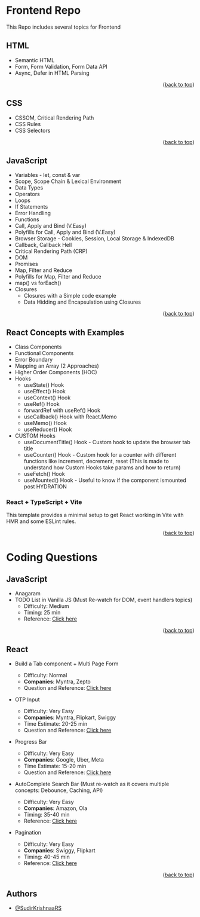 <a id="readme-top"></a>

# Frontend Repo

This Repo includes several topics for Frontend

## HTML

- Semantic HTML
- Form, Form Validation, Form Data API
- Async, Defer in HTML Parsing

<p align="right">(<a href="#readme-top">back to top</a>)</p>

## CSS

- CSSOM, Critical Rendering Path
- CSS Rules
- CSS Selectors

<p align="right">(<a href="#readme-top">back to top</a>)</p>

## JavaScript

- Variables - let, const & var
- Scope, Scope Chain & Lexical Environment
- Data Types
- Operators
- Loops
- If Statements
- Error Handling
- Functions
- Call, Apply and Bind (V.Easy)
- Polyfills for Call, Apply and Bind (V.Easy)
- Browser Storage - Cookies, Session, Local Storage & IndexedDB
- Callback, Callback Hell
- Critical Rendering Path (CRP)
- DOM
- Promises
- Map, Filter and Reduce
- Polyfills for Map, Filter and Reduce
- map() vs forEach()
- Closures
  - Closures with a Simple code example
  - Data Hidding and Encapsulation using Closures

<p align="right">(<a href="#readme-top">back to top</a>)</p>

## React Concepts with Examples

- Class Components
- Functional Components
- Error Boundary
- Mapping an Array (2 Approaches)
- Higher Order Components (HOC)
- Hooks
  - useState() Hook
  - useEffect() Hook
  - useContext() Hook
  - useRef() Hook
  - forwardRef with useRef() Hook
  - useCallback() Hook with React.Memo
  - useMemo() Hook
  - useReducer() Hook
- CUSTOM Hooks
  - useDocumentTitle() Hook - Custom hook to update the browser tab title
  - useCounter() Hook - Custom hook for a counter with different functions like increment, decrement, reset (This is made to understand how Custom Hooks take params and how to return)
  - useFetch() Hook
  - useMounted() Hook - Useful to know if the component ismounted post HYDRATION

### React + TypeScript + Vite

This template provides a minimal setup to get React working in Vite with HMR and some ESLint rules.

<p align="right">(<a href="#readme-top">back to top</a>)</p>

# Coding Questions

## JavaScript

- Anagaram
- TODO List in Vanilla JS (Must Re-watch for DOM, event handlers topics)
  - Difficulty: Medium
  - Timing: 25 min
  - Reference: [Click here](https://rpy.club/course/eqaGR0ZwIs?module-id=65ce186f5e4faf0b8f65d88e&lesson-id=65de17666c6285712b25f448)

<p align="right">(<a href="#readme-top">back to top</a>)</p>

## React

- Build a Tab component + Multi Page Form
  - Difficulty: Normal
  - **Companies**: Myntra, Zepto
  - Question and Reference: [Click here](https://youtu.be/UTky8eipUhA?si=I2oB210p4CUCQYoS)
 
- OTP Input
  - Difficulty: Very Easy
  - **Companies**: Myntra, Flipkart, Swiggy
  - Time Estimate: 20-25 min
  - Question and Reference: [Click here](https://youtu.be/usVdJONI99k?si=9UlgXNn_9BB6f5Ot)

- Progress Bar
  - Difficulty: Very Easy
  - **Companies**: Google, Uber, Meta
  - Time Estimate: 15-20 min
  - Question and Reference: [Click here](https://youtu.be/MrJ8gjQBwr4?si=vUGRMS2IFonGYYxw)
 
- AutoComplete Search Bar (Must re-watch as it covers multiple concepts: Debounce, Caching, API)
  - Difficulty: Very Easy
  - **Companies**: Amazon, Ola
  - Timing: 35-40 min
  - Reference: [Click here](https://youtu.be/fL0gfeDHKP0?si=PNXPEIDiDYbU5jZ8)
 
- Pagination
  - Difficulty: Very Easy
  - **Companies**: Swiggy, Flipkart
  - Timing: 40-45 min
  - Reference: [Click here](https://youtu.be/J-QIayOSDN8?si=tirhQtI6pl0sfgwN)
    

<p align="right">(<a href="#readme-top">back to top</a>)</p>

## Authors

- [@SudirKrishnaaRS](https://www.github.com/SudirKrishnaaRS)
